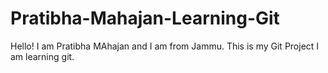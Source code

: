 # Pratibha-Mahajan-Learning-Git
Hello! I am Pratibha MAhajan and I am from Jammu.
This is my Git Project
I am learning git.